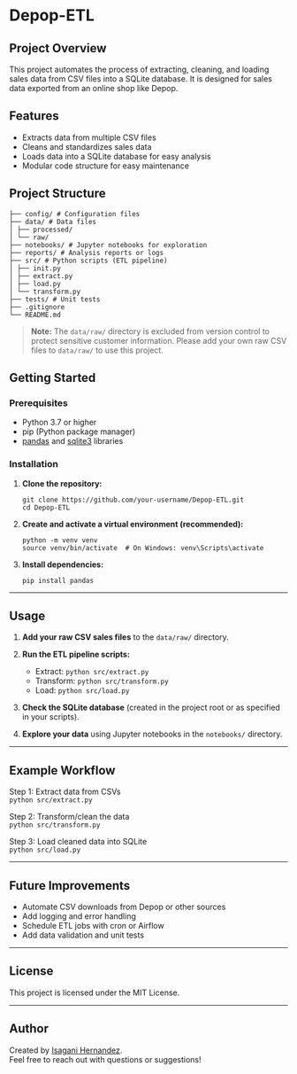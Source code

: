 # Depop-ETL

## Project Overview

This project automates the process of extracting, cleaning, and loading sales data from CSV files into a SQLite database. It is designed for sales data exported from an online shop like Depop.

## Features

- Extracts data from multiple CSV files
- Cleans and standardizes sales data
- Loads data into a SQLite database for easy analysis
- Modular code structure for easy maintenance

## Project Structure
```
├── config/ # Configuration files
├── data/ # Data files
│ ├── processed/
│ └── raw/
├── notebooks/ # Jupyter notebooks for exploration
├── reports/ # Analysis reports or logs
├── src/ # Python scripts (ETL pipeline)
│ ├── init.py
│ ├── extract.py
│ ├── load.py
│ └── transform.py
├── tests/ # Unit tests
├── .gitignore
└── README.md
```

> **Note:** The `data/raw/` directory is excluded from version control to protect sensitive customer information. Please add your own raw CSV files to `data/raw/` to use this project.
## Getting Started

### Prerequisites

- Python 3.7 or higher
- pip (Python package manager)
- [pandas](https://pandas.pydata.org/) and [sqlite3](https://docs.python.org/3/library/sqlite3.html) libraries

### Installation

1. **Clone the repository:**
    ```
    git clone https://github.com/your-username/Depop-ETL.git
    cd Depop-ETL
    ```

2. **Create and activate a virtual environment (recommended):**
    ```
    python -m venv venv
    source venv/bin/activate  # On Windows: venv\Scripts\activate
    ```

3. **Install dependencies:**
    ```
    pip install pandas
    ```

---

## Usage

1. **Add your raw CSV sales files** to the `data/raw/` directory.

2. **Run the ETL pipeline scripts:**
    - Extract: `python src/extract.py`
    - Transform: `python src/transform.py`
    - Load: `python src/load.py`

3. **Check the SQLite database** (created in the project root or as specified in your scripts).

4. **Explore your data** using Jupyter notebooks in the `notebooks/` directory.

---

## Example Workflow

Step 1: Extract data from CSVs  
`python src/extract.py`

Step 2: Transform/clean the data  
`python src/transform.py`

Step 3: Load cleaned data into SQLite  
`python src/load.py`

---

## Future Improvements

- Automate CSV downloads from Depop or other sources
- Add logging and error handling
- Schedule ETL jobs with cron or Airflow
- Add data validation and unit tests

---

## License

This project is licensed under the MIT License.

---

## Author

Created by [Isagani Hernandez](https://github.com/IsaganiJulian).  
Feel free to reach out with questions or suggestions!

